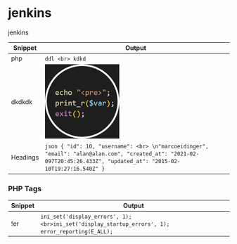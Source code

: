 # jenkins
jenkins


| Snippet | Output |
| --- | --- |
| php | ```ddl <br> kdkd``` |
| dkdkdk| ![alt ppe](https://raw.githubusercontent.com/krishnaarga/print_r/main/icon.png) |
| Headings |```json { "id": 10, "username": <br> \n"marcoeidinger", "email": "alan@alan.com", "created_at": "2021-02-097T20:45:26.433Z", "updated_at": "2015-02-10T19:27:16.540Z" } ```|

### PHP Tags
| Snippet | Output |
| ---   | --- |
| !er   | `ini_set('display_errors', 1); <br>ini_set('display_startup_errors', 1); error_reporting(E_ALL);` |
